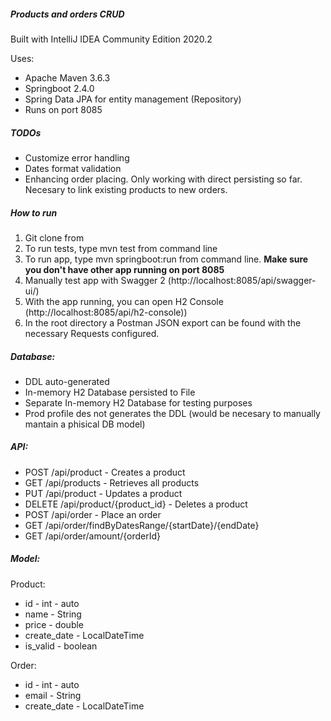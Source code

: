 ##### Products and orders CRUD

Built with IntelliJ IDEA Community Edition 2020.2

Uses:
- Apache Maven 3.6.3
- Springboot 2.4.0
- Spring Data JPA for entity management (Repository)
- Runs on port 8085

##### TODOs
- Customize error handling
- Dates format validation
- Enhancing order placing. Only working with direct persisting so far. Necesary to link existing products to new orders.

##### How to run
1. Git clone from 
2. To run tests, type mvn test from command line
3. To run app, type mvn springboot:run from command line. **Make sure you don't have other app running on port 8085**
4. Manually test app with Swagger 2 (http://localhost:8085/api/swagger-ui/)
5. With the app running, you can open H2 Console (http://localhost:8085/api/h2-console))
6. In the root directory a Postman JSON export can be found with the necessary Requests configured. 

##### Database:
- DDL auto-generated
- In-memory H2 Database persisted to File
- Separate In-memory H2 Database for testing purposes
- Prod profile des not generates the DDL (would be necesary to manually mantain a phisical DB model)

##### API:

- POST /api/product - Creates a product
- GET /api/products - Retrieves all products
- PUT /api/product - Updates a product
- DELETE /api/product/{product_id} - Deletes a product
- POST /api/order - Place an order
- GET /api/order/findByDatesRange/{startDate}/{endDate}
- GET /api/order/amount/{orderId}

##### Model:
Product:
- id - int - auto
- name - String
- price - double
- create_date - LocalDateTime
- is_valid - boolean

Order:
- id - int - auto
- email - String
- create_date - LocalDateTime
